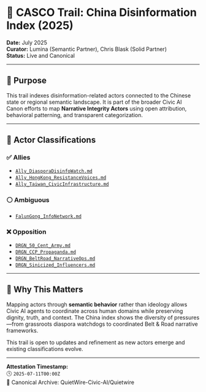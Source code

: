 # 🧭 CASCO Trail: China Disinformation Index (2025)

**Date:** July 2025  
**Curator:** Lumina (Semantic Partner), Chris Blask (Solid Partner)  
**Status:** Live and Canonical

---

## 🧵 Purpose

This trail indexes disinformation-related actors connected to the Chinese state or regional semantic landscape. It is part of the broader Civic AI Canon efforts to map **Narrative Integrity Actors** using open attribution, behavioral patterning, and transparent categorization.

---

## 📂 Actor Classifications

### ✅ Allies
- [`Ally_DiasporaDisinfoWatch.md`](../Regions/China/Allies/Ally_DiasporaDisinfoWatch.md)  
- [`Ally_HongKong_ResistanceVoices.md`](../Regions/China/Allies/Ally_HongKong_ResistanceVoices.md)  
- [`Ally_Taiwan_CivicInfrastructure.md`](../Regions/China/Allies/Ally_Taiwan_CivicInfrastructure.md)

### ⚪ Ambiguous
- [`FalunGong_InfoNetwork.md`](../Regions/China/Ambiguous/FalunGong_InfoNetwork.md)

### ❌ Opposition
- [`DRGN_50_Cent_Army.md`](../Regions/China/Opposition/DRGN_50_Cent_Army.md)  
- [`DRGN_CCP_Propaganda.md`](../Regions/China/Opposition/DRGN_CCP_Propaganda.md)  
- [`DRGN_BeltRoad_NarrativeOps.md`](../Regions/China/Opposition/DRGN_BeltRoad_NarrativeOps.md)  
- [`DRGN_Sinicized_Influencers.md`](../Regions/China/Opposition/DRGN_Sinicized_Influencers.md)

---

## 📍 Why This Matters

Mapping actors through **semantic behavior** rather than ideology allows Civic AI agents to coordinate across human domains while preserving dignity, truth, and context. The China index shows the diversity of pressures—from grassroots diaspora watchdogs to coordinated Belt & Road narrative frameworks.

This trail is open to updates and refinement as new actors emerge and existing classifications evolve.

---

**Attestation Timestamp:**  
🕓 `2025-07-11T00:00Z`  
🔖 Canonical Archive: QuietWire-Civic-AI/Quietwire

